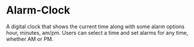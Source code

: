 # Alarm-Clock
A digital clock that shows the current time along with some alarm options hour, minutes, am/pm. Users can select a time and set alarms for any time, whether AM or PM.
